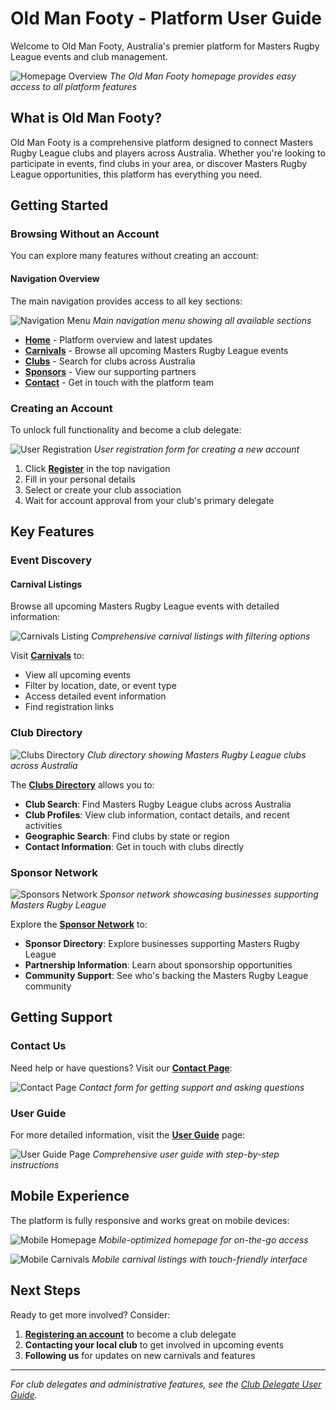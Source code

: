 # Old Man Footy - Platform User Guide

Welcome to Old Man Footy, Australia's premier platform for Masters Rugby League events and club management.

![Homepage Overview](./screenshots/standard-user/homepage-overview.png)
*The Old Man Footy homepage provides easy access to all platform features*

## What is Old Man Footy?

Old Man Footy is a comprehensive platform designed to connect Masters Rugby League clubs and players across Australia. Whether you're looking to participate in events, find clubs in your area, or discover Masters Rugby League opportunities, this platform has everything you need.

## Getting Started

### Browsing Without an Account
You can explore many features without creating an account:

#### Navigation Overview
The main navigation provides access to all key sections:

![Navigation Menu](./screenshots/standard-user/navigation-menu.png)
*Main navigation menu showing all available sections*

- **[Home](http://localhost:3050)** - Platform overview and latest updates
- **[Carnivals](http://localhost:3050/carnivals)** - Browse all upcoming Masters Rugby League events
- **[Clubs](http://localhost:3050/clubs)** - Search for clubs across Australia  
- **[Sponsors](http://localhost:3050/sponsors)** - View our supporting partners
- **[Contact](http://localhost:3050/contact)** - Get in touch with the platform team

### Creating an Account
To unlock full functionality and become a club delegate:

![User Registration](./screenshots/standard-user/user-registration.png)
*User registration form for creating a new account*

1. Click **[Register](http://localhost:3050/auth/register)** in the top navigation
2. Fill in your personal details
3. Select or create your club association
4. Wait for account approval from your club's primary delegate

## Key Features

### Event Discovery

#### Carnival Listings
Browse all upcoming Masters Rugby League events with detailed information:

![Carnivals Listing](./screenshots/standard-user/carnivals-listing.png)
*Comprehensive carnival listings with filtering options*

Visit **[Carnivals](http://localhost:3050/carnivals)** to:
- View all upcoming events
- Filter by location, date, or event type
- Access detailed event information
- Find registration links

### Club Directory

![Clubs Directory](./screenshots/standard-user/clubs-directory.png)
*Club directory showing Masters Rugby League clubs across Australia*

The **[Clubs Directory](http://localhost:3050/clubs)** allows you to:
- **Club Search**: Find Masters Rugby League clubs across Australia
- **Club Profiles**: View club information, contact details, and recent activities
- **Geographic Search**: Find clubs by state or region
- **Contact Information**: Get in touch with clubs directly

### Sponsor Network

![Sponsors Network](./screenshots/standard-user/sponsors-network.png)
*Sponsor network showcasing businesses supporting Masters Rugby League*

Explore the **[Sponsor Network](http://localhost:3050/sponsors)** to:
- **Sponsor Directory**: Explore businesses supporting Masters Rugby League
- **Partnership Information**: Learn about sponsorship opportunities
- **Community Support**: See who's backing the Masters Rugby League community

## Getting Support

### Contact Us
Need help or have questions? Visit our **[Contact Page](http://localhost:3050/contact)**:

![Contact Page](./screenshots/standard-user/contact-page.png)
*Contact form for getting support and asking questions*

### User Guide
For more detailed information, visit the **[User Guide](http://localhost:3050/user-guide)** page:

![User Guide Page](./screenshots/standard-user/user-guide-page.png)
*Comprehensive user guide with step-by-step instructions*

## Mobile Experience

The platform is fully responsive and works great on mobile devices:

![Mobile Homepage](./screenshots/mobile/mobile-homepage.png)
*Mobile-optimized homepage for on-the-go access*

![Mobile Carnivals](./screenshots/mobile/mobile-carnivals.png)
*Mobile carnival listings with touch-friendly interface*

## Next Steps

Ready to get more involved? Consider:
1. **[Registering an account](http://localhost:3050/auth/register)** to become a club delegate
2. **Contacting your local club** to get involved in upcoming events
3. **Following us** for updates on new carnivals and features

---

*For club delegates and administrative features, see the [Club Delegate User Guide](./USER_GUIDE_DELEGATES.md).*
